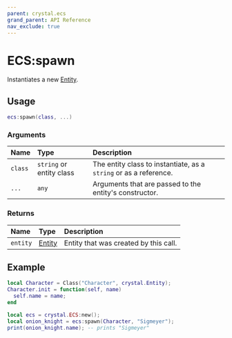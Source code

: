 ```yaml
---
parent: crystal.ecs
grand_parent: API Reference
nav_exclude: true
---
```


# ECS:spawn

Instantiates a new [Entity](entity).

## Usage

```lua
ecs:spawn(class, ...)
```

### Arguments

| Name    | Type                     | Description                                                       |
| :------ | :----------------------- | :---------------------------------------------------------------- |
| `class` | `string` or entity class | The entity class to instantiate, as a `string` or as a reference. |
| `...`   | `any`                    | Arguments that are passed to the entity's constructor.            |

### Returns

| Name     | Type             | Description                           |
| :------- | :--------------- | :------------------------------------ |
| `entity` | [Entity](entity) | Entity that was created by this call. |

## Example

```lua
local Character = Class("Character", crystal.Entity);
Character.init = function(self, name)
  self.name = name;
end

local ecs = crystal.ECS:new();
local onion_knight = ecs:spawn(Character, "Sigmeyer");
print(onion_knight.name); -- prints "Sigmeyer"
```
